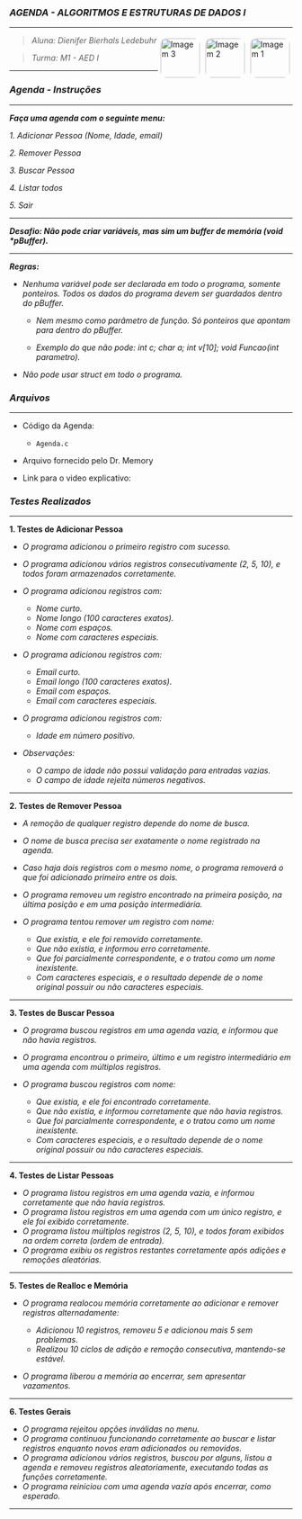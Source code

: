 ### _AGENDA - ALGORITMOS E ESTRUTURAS DE DADOS I_

***

<img align="right" src="https://i.pinimg.com/736x/32/92/7b/32927bc90e27e21505679b3c23b7f64b.jpg" alt="Imagem 1" style="border-radius: 10px; margin: 5px;" height="70">
<img align="right" src="https://i.pinimg.com/736x/da/1d/b1/da1db1452129ce8557f08c8983403752.jpg" alt="Imagem 2" style="border-radius: 10px; margin: 5px;" height="70">
<img align="right" src="https://i.pinimg.com/736x/32/92/7b/32927bc90e27e21505679b3c23b7f64b.jpg" alt="Imagem 3" style="border-radius: 10px; margin: 5px;" height="70">

> _Aluna: Dienifer Bierhals Ledebuhr_ 
 
> _Turma: M1 - AED I_

***

### ___Agenda - Instruções___

***

___Faça uma agenda com o seguinte menu:___

_1. Adicionar Pessoa (Nome, Idade, email)_

_2. Remover Pessoa_

_3. Buscar Pessoa_

_4. Listar todos_

_5. Sair_

---

___Desafio: Não pode criar variáveis, mas sim um buffer de memória (void *pBuffer).___

---

___Regras:___

* _Nenhuma variável pode ser declarada em todo o programa, somente ponteiros. Todos os dados do programa devem ser guardados dentro do pBuffer._

  * _Nem mesmo como parâmetro de função. Só ponteiros que apontam para dentro do pBuffer._

  * _Exemplo do que não pode: int c; char a; int v[10]; void Funcao(int parametro)._

* _Não pode usar struct em todo o programa._

### _Arquivos_

***

* Código da Agenda:
  
  * `Agenda.c`
     
* Arquivo fornecido pelo Dr. Memory
  
  
   
* Link para o video explicativo:
   



### _Testes Realizados_

---

**1. Testes de Adicionar Pessoa**

* _O programa adicionou o primeiro registro com sucesso._  
* _O programa adicionou vários registros consecutivamente (2, 5, 10), e todos foram armazenados corretamente._

* _O programa adicionou registros com:_  
  * _Nome curto._  
  * _Nome longo (100 caracteres exatos)._  
  * _Nome com espaços._  
  * _Nome com caracteres especiais._

* _O programa adicionou registros com:_  
  * _Email curto._  
  * _Email longo (100 caracteres exatos)._  
  * _Email com espaços._  
  * _Email com caracteres especiais._

* _O programa adicionou registros com:_  
  * _Idade em número positivo._

* _Observações:_  
  * _O campo de idade não possui validação para entradas vazias._  
  * _O campo de idade rejeita números negativos._

---

**2. Testes de Remover Pessoa**

* _A remoção de qualquer registro depende do nome de busca._  
* _O nome de busca precisa ser exatamente o nome registrado na agenda._  
* _Caso haja dois registros com o mesmo nome, o programa removerá o que foi adicionado primeiro entre os dois._  
* _O programa removeu um registro encontrado na primeira posição, na última posição e em uma posição intermediária._

* _O programa tentou remover um registro com nome:_  
  * _Que existia, e ele foi removido corretamente._  
  * _Que não existia, e informou erro corretamente._  
  * _Que foi parcialmente correspondente, e o tratou como um nome inexistente._  
  * _Com caracteres especiais, e o resultado depende de o nome original possuir ou não caracteres especiais._

---

**3. Testes de Buscar Pessoa**

* _O programa buscou registros em uma agenda vazia, e informou que não havia registros._
* _O programa encontrou o primeiro, último e um registro intermediário em uma agenda com múltiplos registros._
  
* _O programa buscou registros com nome:_  
  * _Que existia, e ele foi encontrado corretamente._  
  * _Que não existia, e informou corretamente que não havia registros._  
  * _Que foi parcialmente correspondente, e o tratou como um nome inexistente._  
  * _Com caracteres especiais, e o resultado depende de o nome original possuir ou não caracteres especiais._
    
---

**4. Testes de Listar Pessoas**

* _O programa listou registros em uma agenda vazia, e informou corretamente que não havia registros._  
* _O programa listou registros em uma agenda com um único registro, e ele foi exibido corretamente._  
* _O programa listou múltiplos registros (2, 5, 10), e todos foram exibidos na ordem correta (ordem de entrada)._  
* _O programa exibiu os registros restantes corretamente após adições e remoções aleatórias._

---

**5. Testes de Realloc e Memória**

* _O programa realocou memória corretamente ao adicionar e remover registros alternadamente:_  
  * _Adicionou 10 registros, removeu 5 e adicionou mais 5 sem problemas._  
  * _Realizou 10 ciclos de adição e remoção consecutiva, mantendo-se estável._

* _O programa liberou a memória ao encerrar, sem apresentar vazamentos._

---

**6. Testes Gerais**

* _O programa rejeitou opções inválidas no menu._  
* _O programa continuou funcionando corretamente ao buscar e listar registros enquanto novos eram adicionados ou removidos._  
* _O programa adicionou vários registros, buscou por alguns, listou a agenda e removeu registros aleatoriamente, executando todas as funções corretamente._  
* _O programa reiniciou com uma agenda vazia após encerrar, como esperado._

---
   

